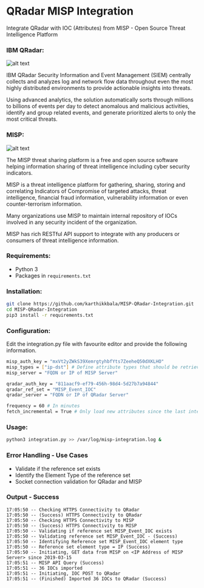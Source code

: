 # QRadar MISP Integration
Integrate QRadar with IOC (Attributes) from MISP - Open Source Threat Intelligence Platform

### IBM QRadar:
 
![alt text](https://www.threatconnect.com/wp-content/uploads/QRadar-logo-Website.png "IBM QRadar")

IBM QRadar Security Information and Event Management (SIEM) centrally collects and analyzes log and network flow data throughout even the most highly distributed environments to provide actionable insights into threats.

Using advanced analytics, the solution automatically sorts through millions to billions of events per day to detect anomalous and malicious activities, identify and group related events, and generate prioritized alerts to only the most critical threats.

### MISP:

![alt text](https://raw.githubusercontent.com/MISP/MISP/2.4/INSTALL/logos/misp-logo.png "MISP")

The MISP threat sharing platform is a free and open source software helping information sharing of threat intelligence including cyber security indicators.

MISP is a threat intelligence platform for gathering, sharing, storing and correlating Indicators of Compromise of targeted attacks, threat intelligence, financial fraud information, vulnerability information or even counter-terrorism information.

Many organizations use MISP to maintain internal repository of IOCs involved in any security incident of the organization.

MISP has rich RESTful API support to integrate with any producers or consumers of threat intelligence information.

### Requirements:

 - Python 3 
 - Packages in `requirements.txt`
 
### Installation:
```sh
git clone https://github.com/karthikkbala/MISP-QRadar-Integration.git
cd MISP-QRadar-Integration
pip3 install -r requirements.txt
```

### Configuration:

Edit the integration.py file with favourite editor and provide the following information.

```sh
misp_auth_key = "mxVt2yZWkS39XemrgtyhbfYts7ZeeheQ50dXKLHO"
misp_types = ["ip-dst"] # Define attribute types that should be retrieved
misp_server = "FQDN or IP of MISP Server"

qradar_auth_key = "811aacf9-ef79-456h-98d4-5d27b7a94844"
qradar_ref_set = "MISP_Event_IOC"
qradar_server = "FQDN or IP of QRadar Server"

frequency = 60 # In minutes
fetch_incremental = True # Only load new attributes since the last interval
```

### Usage:
```sh
python3 integration.py >> /var/log/misp-integration.log &
```

### Error Handling - Use Cases
 - Validate if the reference set exists
 - Identify the Element Type of the reference set
 - Socket connection validation for QRadar and MISP

### Output - Success

```
17:05:50 -- Checking HTTPS Connectivity to QRadar
17:05:50 -- (Success) HTTPS Connectivity to QRadar
17:05:50 -- Checking HTTPS Connectivity to MISP
17:05:50 -- (Success) HTTPS Connectivity to MISP
17:05:50 -- Validating if reference set MISP_Event_IOC exists
17:05:50 -- Validating reference set MISP_Event_IOC - (Success)
17:05:50 -- Identifying Reference set MISP_Event_IOC element type
17:05:50 -- Reference set element type = IP (Success)
17:05:50 -- Initiating, GET data from MISP on <IP Address of MISP Server> since 2019-03-15
17:05:51 -- MISP API Query (Success)
17:05:51 -- 36 IOCs imported
17:05:51 -- Initiating, IOC POST to QRadar
17:05:51 -- (Finished) Imported 36 IOCs to QRadar (Success)
```
